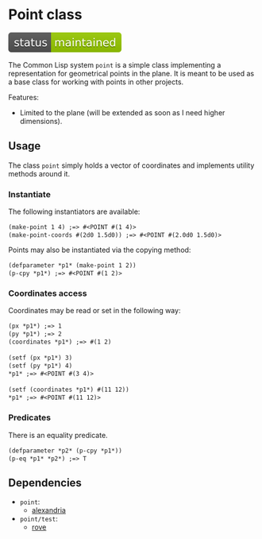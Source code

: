# Point class
![maintained](https://raw.githubusercontent.com/thomashoullier/badges/master/status-maintained.svg)

The Common Lisp system `point` is a simple class implementing
a representation for geometrical points in the plane. It is
meant to be used as a base class for working with points
in other projects.

Features:
* Limited to the plane (will be extended as soon as I need higher dimensions).

## Usage
The class `point` simply holds a vector of coordinates and implements utility
methods around it.

### Instantiate
The following instantiators are available:

```common-lisp
(make-point 1 4) ;=> #<POINT #(1 4)>
(make-point-coords #(2d0 1.5d0)) ;=> #<POINT #(2.0d0 1.5d0)>
```

Points may also be instantiated via the copying method:

```common-lisp
(defparameter *p1* (make-point 1 2))
(p-cpy *p1*) ;=> #<POINT #(1 2)>
```

### Coordinates access
Coordinates may be read or set in the following way:

```common-lisp
(px *p1*) ;=> 1
(py *p1*) ;=> 2
(coordinates *p1*) ;=> #(1 2)

(setf (px *p1*) 3)
(setf (py *p1*) 4)
*p1* ;=> #<POINT #(3 4)>

(setf (coordinates *p1*) #(11 12))
*p1* ;=> #<POINT #(11 12)>
```

### Predicates
There is an equality predicate.

```common-lisp
(defparameter *p2* (p-cpy *p1*))
(p-eq *p1* *p2*) ;=> T
```

## Dependencies
* `point`:
  * [alexandria](https://gitlab.common-lisp.net/alexandria/alexandria)
* `point/test`:
  * [rove](https://github.com/fukamachi/rove)
